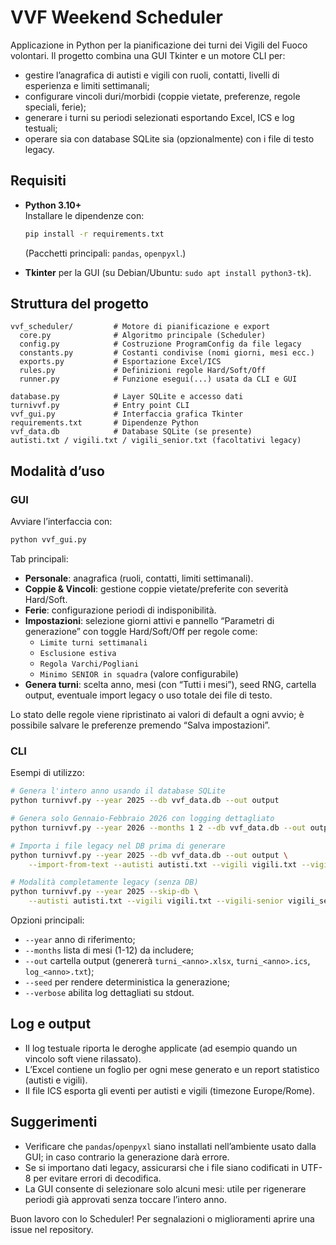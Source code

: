# VVF Weekend Scheduler

Applicazione in Python per la pianificazione dei turni dei Vigili del Fuoco volontari. Il progetto combina una GUI Tkinter e un motore CLI per:

- gestire l’anagrafica di autisti e vigili con ruoli, contatti, livelli di esperienza e limiti settimanali;
- configurare vincoli duri/morbidi (coppie vietate, preferenze, regole speciali, ferie);
- generare i turni su periodi selezionati esportando Excel, ICS e log testuali;
- operare sia con database SQLite sia (opzionalmente) con i file di testo legacy.

## Requisiti

- **Python 3.10+**  
  Installare le dipendenze con:
  ```bash
  pip install -r requirements.txt
  ```
  (Pacchetti principali: `pandas`, `openpyxl`.)

- **Tkinter** per la GUI (su Debian/Ubuntu: `sudo apt install python3-tk`).

## Struttura del progetto

```
vvf_scheduler/         # Motore di pianificazione e export
  core.py              # Algoritmo principale (Scheduler)
  config.py            # Costruzione ProgramConfig da file legacy
  constants.py         # Costanti condivise (nomi giorni, mesi ecc.)
  exports.py           # Esportazione Excel/ICS
  rules.py             # Definizioni regole Hard/Soft/Off
  runner.py            # Funzione esegui(...) usata da CLI e GUI

database.py            # Layer SQLite e accesso dati
turnivvf.py            # Entry point CLI
vvf_gui.py             # Interfaccia grafica Tkinter
requirements.txt       # Dipendenze Python
vvf_data.db            # Database SQLite (se presente)
autisti.txt / vigili.txt / vigili_senior.txt (facoltativi legacy)
```

## Modalità d’uso

### GUI
Avviare l’interfaccia con:
```bash
python vvf_gui.py
```

Tab principali:
- **Personale**: anagrafica (ruoli, contatti, limiti settimanali).
- **Coppie & Vincoli**: gestione coppie vietate/preferite con severità Hard/Soft.
- **Ferie**: configurazione periodi di indisponibilità.
- **Impostazioni**: selezione giorni attivi e pannello “Parametri di generazione” con toggle Hard/Soft/Off per regole come:
  - `Limite turni settimanali`
  - `Esclusione estiva`
  - `Regola Varchi/Pogliani`
  - `Minimo SENIOR in squadra` (valore configurabile)
- **Genera turni**: scelta anno, mesi (con “Tutti i mesi”), seed RNG, cartella output, eventuale import legacy o uso totale dei file di testo.

Lo stato delle regole viene ripristinato ai valori di default a ogni avvio; è possibile salvare le preferenze premendo “Salva impostazioni”.

### CLI

Esempi di utilizzo:
```bash
# Genera l'intero anno usando il database SQLite
python turnivvf.py --year 2025 --db vvf_data.db --out output

# Genera solo Gennaio-Febbraio 2026 con logging dettagliato
python turnivvf.py --year 2026 --months 1 2 --db vvf_data.db --out output --verbose

# Importa i file legacy nel DB prima di generare
python turnivvf.py --year 2025 --db vvf_data.db --out output \
    --import-from-text --autisti autisti.txt --vigili vigili.txt --vigili-senior vigili_senior.txt

# Modalità completamente legacy (senza DB)
python turnivvf.py --year 2025 --skip-db \
    --autisti autisti.txt --vigili vigili.txt --vigili-senior vigili_senior.txt --out output
```

Opzioni principali:
- `--year` anno di riferimento;
- `--months` lista di mesi (1-12) da includere;
- `--out` cartella output (genererà `turni_<anno>.xlsx`, `turni_<anno>.ics`, `log_<anno>.txt`);
- `--seed` per rendere deterministica la generazione;
- `--verbose` abilita log dettagliati su stdout.

## Log e output
- Il log testuale riporta le deroghe applicate (ad esempio quando un vincolo soft viene rilassato).
- L’Excel contiene un foglio per ogni mese generato e un report statistico (autisti e vigili).
- Il file ICS esporta gli eventi per autisti e vigili (timezone Europe/Rome).

## Suggerimenti
- Verificare che `pandas`/`openpyxl` siano installati nell’ambiente usato dalla GUI; in caso contrario la generazione darà errore.
- Se si importano dati legacy, assicurarsi che i file siano codificati in UTF-8 per evitare errori di decodifica.
- La GUI consente di selezionare solo alcuni mesi: utile per rigenerare periodi già approvati senza toccare l’intero anno.

Buon lavoro con lo Scheduler! Per segnalazioni o miglioramenti aprire una issue nel repository. 
